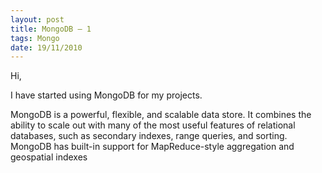 ```yaml
---
layout: post
title: MongoDB — 1
tags: Mongo
date: 19/11/2010
---
```


<div class="entry">

  <p>Hi,</p>

  <p>I have started using MongoDB for my projects.</p>

  <p>MongoDB is a powerful, flexible, and scalable data store. It combines the ability to scale out with many of the
    most useful features of relational databases, such as secondary indexes, range queries, and sorting. MongoDB has
    built-in support for MapReduce-style aggregation and geospatial indexes</p>

</div>

